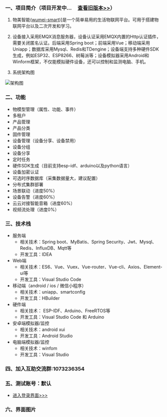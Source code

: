 
### 一、项目简介（项目开发中...      &nbsp;&nbsp;&nbsp;&nbsp;[查看旧版本>>](https://github.com/kerwincui/wumei-iot)）

1. 物美智能([wumei-smart](http://www.wumei.live/introduce.html))]是一个简单易用的生活物联网平台。可用于搭建物联网平台以及二次开发和学习。

2. 设备接入采用EMQX消息服务器，设备认证采用EMQX内置的Http认证插件，需要关闭匿名认证。后端采用Spring boot；前端采用Vue；移动端采用Uniapp；数据库采用Mysql、Redis和TDengine；设备端支持多种硬件SDK生成，例如ESP32、ESP8266、树莓派等；设备模拟器采用Android和Winform框架，不仅能模拟硬件设备，还可以控制和监测电脑、手机。

3. 系统架构图

![架构图](https://github.com/kerwincui/wumei-smart/blob/master/document/sys.png?raw=true)


### 二、功能
- 物模型管理（属性、功能、事件）
- 多租户
- 产品管理
- 产品分类
- 固件管理
- 设备管理（设备分享、设备禁用）
- 设备分组
- 设备分享
- 定时任务
- 硬件SDK生成（目前支持esp-idf、arduino以及python语言）
- 设备加密认证
- 可选时序数据库（采集数据量大，建议配置）
- 分布式集群部署
- 场景联动（进度50%）
- 设备告警（进度60%）
- 云云对接智能音箱（进度60%）
- 视频流处理（进度0%）

 
### 三、技术栈    
* 服务端
    - 相关技术：Spring boot、MyBatis、Spring Security、Jwt、Mysql、Redis、InfluxDB、Mqtt等
    - 开发工具：IDEA    
* Web端
    - 相关技术：ES6、Vue、Vuex、Vue-router、Vue-cli、Axios、Element-ui等 
    - 开发工具：Visual Studio Code    
* 移动端（android / ios / 微信小程序）
    - 相关技术：uniapp、smartconfig
    - 开发工具：HBuilder
* 硬件端
    - 相关技术： ESP-IDF、Arduino、FreeRTOS等
    - 开发工具：Visual Studio Code 和 Arduino
* 安卓端模拟器/监控
    - 相关技术：android xui
    - 开发工具：Android Studio
* 电脑端模拟器/监控
    - 相关技术：winfom
    - 开发工具：Visual Studio



### 四、加入互助交流群:1073236354


### 五、测试账号：默认
* [进入登录界面>>>](https://iot.wumei.live/)

### 六、界面图片

